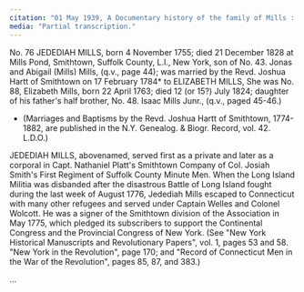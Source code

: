 ```yaml
---
citation: "01 May 1939, A Documentary history of the family of Mills : descended from George Mills of Hempstead and Jamaica by Lewis D. Cook, p53-54, familysearch.org."
media: "Partial transcription."
---
```

No. 76 JEDEDIAH MILLS, born 4 November 1755; died 21 December 1828 at Mills Pond, Smithtown, Suffolk County, L.I., New York, son of No. 43. Jonas and Abigail (Mills) Mills, (q.v., page 44); was married by the Revd. Joshua Hartt of Smithtown on 17 February 1784* to ELIZABETH MILLS, She was No. 88, Elizabeth Mills, born 22 April 1763; died 12 (or 15?) July 1824; daughter of his father's half brother, No. 48. Isaac Mills Junr., (q.v., paged 45-46.)

* (Marriages and Baptisms by the Revd. Joshua Hartt of Smithtown, 1774-1882, are published in the N.Y. Genealog. & Biogr. Record, vol. 42. L.D.O.)

JEDEDIAH MILLS, abovenamed, served first as a private and later as a corporal in Capt. Nathaniel Platt's Smithtown Company of Col. Josiah Smith's First Regiment of Suffolk County Minute Men. When the Long Island Militia was disbanded after the disastrous Battle of Long Island fought during the last week of August 1776, Jedediah Mills escaped to Connecticut with many other refugees and served under Captain Welles and Colonel Wolcott. He was a signer of the Smithtown division of the Association in May 1775, which pledged its subscribers to support the Continental Congress and the Provincial Congress of New York. (See "New York Historical Manuscripts and Revolutionary Papers", vol. 1, pages 53 and 58. "New York in the Revolution", page 170; and "Record of Connecticut Men in the War of the Revolution", pages 85, 87, and 383.)

...


